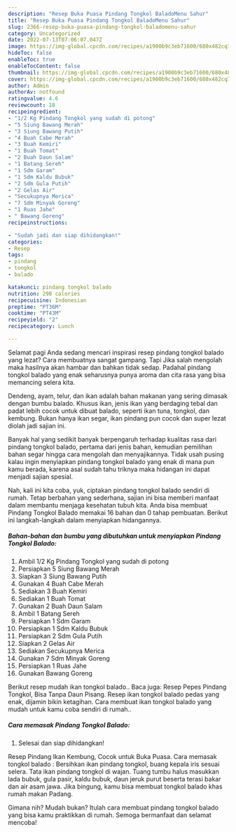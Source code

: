 ```yaml
---
description: "Resep Buka Puasa Pindang Tongkol BaladoMenu Sahur"
title: "Resep Buka Puasa Pindang Tongkol BaladoMenu Sahur"
slug: 2366-resep-buka-puasa-pindang-tongkol-baladomenu-sahur
category: Uncategorized
date: 2022-07-13T07:06:07.047Z
image: https://img-global.cpcdn.com/recipes/a1900b9c3eb71600/680x482cq70/pindang-tongkol-balado-foto-resep-utama.jpg
hideToc: false
enableToc: true
enableTocContent: false
thumbnail: https://img-global.cpcdn.com/recipes/a1900b9c3eb71600/680x482cq70/pindang-tongkol-balado-foto-resep-utama.jpg
cover: https://img-global.cpcdn.com/recipes/a1900b9c3eb71600/680x482cq70/pindang-tongkol-balado-foto-resep-utama.jpg
author: Admin
authorAv: notfound
ratingvalue: 4.6
reviewcount: 18
recipeingredient:
- "1/2 Kg Pindang Tongkol yang sudah di potong"
- "5 Siung Bawang Merah"
- "3 Siung Bawang Putih"
- "4 Buah Cabe Merah"
- "3 Buah Kemiri"
- "1 Buah Tomat"
- "2 Buah Daun Salam"
- "1 Batang Sereh"
- "1 Sdm Garam"
- "1 Sdm Kaldu Bubuk"
- "2 Sdm Gula Putih"
- "2 Gelas Air"
- "Secukupnya Merica"
- "7 Sdm Minyak Goreng"
- "1 Ruas Jahe"
- " Bawang Goreng"
recipeinstructions:

- "Sudah jadi dan siap dihidangkan!"
categories:
- Resep
tags:
- pindang
- tongkol
- balado

katakunci: pindang tongkol balado 
nutrition: 298 calories
recipecuisine: Indonesian
preptime: "PT36M"
cooktime: "PT43M"
recipeyield: "2"
recipecategory: Lunch

---
```



Selamat pagi Anda sedang mencari inspirasi resep pindang tongkol balado yang lezat? Cara membuatnya sangat gampang. Tapi Jika salah mengolah maka hasilnya akan hambar dan bahkan tidak sedap. Padahal pindang tongkol balado yang enak seharusnya punya aroma dan cita rasa yang bisa memancing selera kita.


Dendeng, ayam, telur, dan ikan adalah bahan makanan yang sering dimasak dengan bumbu balado. Khusus ikan, jenis ikan yang berdaging tebal dan padat lebih cocok untuk dibuat balado, seperti ikan tuna, tongkol, dan kembung. Bukan hanya ikan segar, ikan pindang pun cocok dan super lezat diolah jadi sajian ini.

Banyak hal yang sedikit banyak berpengaruh terhadap kualitas rasa dari pindang tongkol balado, pertama dari jenis bahan, kemudian pemilihan bahan segar hingga cara mengolah dan menyajikannya. Tidak usah pusing kalau ingin menyiapkan pindang tongkol balado yang enak di mana pun kamu berada, karena asal sudah tahu triknya maka hidangan ini dapat menjadi sajian spesial.


Nah, kali ini kita coba, yuk, ciptakan pindang tongkol balado sendiri di rumah. Tetap berbahan yang sederhana, sajian ini bisa memberi manfaat dalam membantu menjaga kesehatan tubuh kita. Anda bisa membuat Pindang Tongkol Balado memakai 16 bahan dan 0 tahap pembuatan. Berikut ini langkah-langkah dalam menyiapkan hidangannya.

<!--inarticleads1-->

##### Bahan-bahan dan bumbu yang dibutuhkan untuk menyiapkan Pindang Tongkol Balado:

1. Ambil 1/2 Kg Pindang Tongkol yang sudah di potong
1. Persiapkan 5 Siung Bawang Merah
1. Siapkan 3 Siung Bawang Putih
1. Gunakan 4 Buah Cabe Merah
1. Sediakan 3 Buah Kemiri
1. Sediakan 1 Buah Tomat
1. Gunakan 2 Buah Daun Salam
1. Ambil 1 Batang Sereh
1. Persiapkan 1 Sdm Garam
1. Persiapkan 1 Sdm Kaldu Bubuk
1. Persiapkan 2 Sdm Gula Putih
1. Siapkan 2 Gelas Air
1. Sediakan Secukupnya Merica
1. Gunakan 7 Sdm Minyak Goreng
1. Persiapkan 1 Ruas Jahe
1. Gunakan  Bawang Goreng


Berikut resep mudah ikan tongkol balado.. Baca juga: Resep Pepes Pindang Tongkol, Bisa Tanpa Daun Pisang. Resep ikan tongkol balado pedas yang enak, dijamin bikin ketagihan. Cara membuat ikan tongkol balado yang mudah untuk kamu coba sendiri di rumah.. 

<!--inarticleads2-->

##### Cara memasak Pindang Tongkol Balado:


1. Selesai dan siap dihidangkan!

Resep Pindang Ikan Kembung, Cocok untuk Buka Puasa. Cara memasak tongkol balado : Bersihkan ikan pindang tongkol, buang kepala iris sesuai selera. Tata ikan pindang tongkol di wajan. Tuang tumbu halus masukkan lada bubuk, gula pasir, kaldu bubuk, daun jeruk purut beserta terasi bakar dan air asam jawa. Jika bingung, kamu bisa membuat tongkol balado khas rumah makan Padang. 

Gimana nih? Mudah bukan? Itulah cara membuat pindang tongkol balado yang bisa kamu praktikkan di rumah. Semoga bermanfaat dan selamat mencoba!
